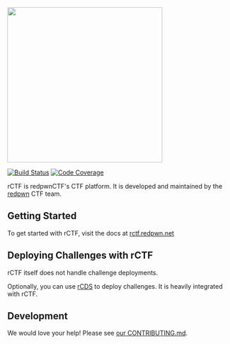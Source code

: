 <img src="https://raw.githubusercontent.com/redpwn/rCTF/master/docs/content/assets/rctf-logotype-dark-1024.png" width="350px">

[![Build Status](https://github.com/redpwn/rCTF/workflows/CI/badge.svg?branch=master)](https://github.com/redpwn/rCTF/actions?query=workflow%3ACI+branch%3Amaster)
[![Code Coverage](https://img.shields.io/codecov/c/github/redpwn/rctf.svg)](https://codecov.io/github/redpwn/rctf/)

rCTF is redpwnCTF's CTF platform. It is developed and maintained by the [redpwn](https://redpwn.net) CTF team.

## Getting Started

To get started with rCTF, visit the docs at [rctf.redpwn.net](https://rctf.redpwn.net/installation/)

## Deploying Challenges with rCTF

rCTF itself does not handle challenge deployments.

Optionally, you can use [rCDS](https://github.com/redpwn/rcds) to deploy challenges. It is heavily integrated with rCTF.

## Development

We would love your help! Please see [our CONTRIBUTING.md](CONTRIBUTING.md).
